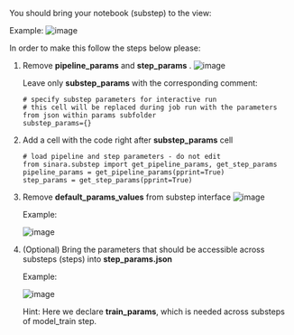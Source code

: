 You should bring your notebook (substep) to the view:

Example:
![image](https://github.com/4-DS/sinara/assets/71835176/460e005d-7f0f-496d-a7c5-bd22859fd354)

In order to make this follow the steps below please:

1. Remove **pipeline_params** and **step_params** . 
   ![image](https://github.com/4-DS/sinara/assets/71835176/f0410cfc-30df-407a-b0f1-8f5c92c12c0e)

   Leave only **substep_params** with the corresponding comment:

   ```
   # specify substep parameters for interactive run
   # this cell will be replaced during job run with the parameters from json within params subfolder
   substep_params={}
   ```

2. Add a cell with the code right after **substep_params** cell

   ```
   # load pipeline and step parameters - do not edit
   from sinara.substep import get_pipeline_params, get_step_params
   pipeline_params = get_pipeline_params(pprint=True)
   step_params = get_step_params(pprint=True)
   ```

3. Remove **default_params_values** from substep interface
   ![image](https://github.com/4-DS/sinara/assets/71835176/5a195fed-56bb-41a2-96c1-ac7a4c1e31fc)

   Example:
   
   ![image](https://github.com/4-DS/sinara/assets/71835176/a328361e-45d6-4db1-b767-cdc0269c2cf8)

4. (Optional) Bring the parameters that should be accessible across substeps (steps) into **step_params.json**

   Example:

   ![image](https://github.com/4-DS/sinara/assets/71835176/5ea1b0d3-7b79-48e9-ae04-7c8013acafd7)

   Hint: Here we declare **train_params**, which is needed across substeps of model_train step.
